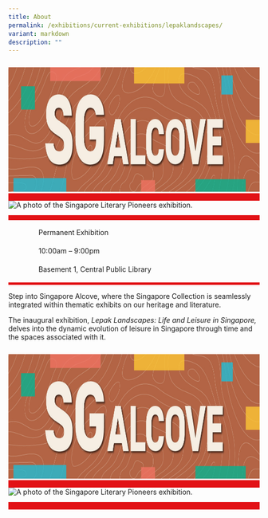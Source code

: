 ```yaml
---
title: About
permalink: /exhibitions/current-exhibitions/lepaklandscapes/
variant: markdown
description: ""
---
```

<section class="section__about">
<div class="container__card">
    <div class="row">
        <div class="col is-full" style="border-bottom: 15px solid #E21216; padding: 12px 0 0 0;">
            <img srcset="/images/event-images/Lepak Landscapes/Sg_Alcove_Banner.jpg 400w, /images/event-images/Lepak Landscapes/Sg_Alcove_Banner.jpg 1000w" sizes="(max-width: 500px) 40vw, 100vw" height="250" width="1000" src="/images/event-images/Lepak Landscapes/Sg_Alcove_Banner.jpg" alt="A title card labelled: Singapore Alcove.">
        </div>
    </div>    
    <div class="row">
        <div class="col is-full" style="padding: 0 0 12px 0;">
            <img srcset="/images/event-images/lpg/singapore-literary-pioneers-main-image_400w.jpg 400w, /images/event-images/lpg/singapore-literary-pioneers-main-image_950w.jpg 950w" sizes="(max-width: 500px) 40vw, 95vw" height="682" width="950" src="/images/event-images/lpg/singapore-literary-pioneers-main-image_400w.jpg" alt="A photo of the Singapore Literary Pioneers exhibition.">
        </div>
    </div>
        <div class="row">
            <div class="col" style="border-top: 10px solid #E21216; border-bottom: 5px solid #E21216;">
                <ul style="list-style: none; margin-left: 0px;">
                    <li style="margin-bottom: 1rem;">
                        <span class="sgds-icon sgds-icon-calendar" style="font-size: 150%; display: inline-block; float: left; vertical-align: middle;"></span>
                        <div style="line-height: 150%; padding-left: 2.3rem;">Permanent Exhibition</div>
                    </li> 
                    <li style="margin-bottom: 1rem;">
                        <span class="sgds-icon sgds-icon-clock" style="font-size: 150%; display: inline-block; float: left; vertical-align: middle;"></span>
                        <div style="line-height: 150%; padding-left: 2.3rem;">10:00am – 9:00pm</div>
                    </li>          
                    <li style="margin-bottom: 1rem;">
                        <span class="sgds-icon sgds-icon-map" style="font-size: 150%; display: inline-block; float: left; vertical-align: middle;"></span>
                        <div style="line-height: 150%; padding-left: 2.3rem;">Basement 1, Central Public Library</div>
                    </li>                    
                </ul>
            </div>
        </div>
</div>
    
<div class="container__description">
    <div class="row">
        <div class="col is-full padding--top--lg">
<p>Step into Singapore Alcove, where the Singapore Collection is seamlessly integrated within thematic exhibits on our heritage and literature.</p><p>The inaugural exhibition, <em>Lepak Landscapes: Life and Leisure in Singapore, </em> delves into the dynamic evolution of leisure in Singapore through time and the spaces associated with it.</p>
        </div>
    </div>
</div>
</section>
<section class="section__about">
<div class="container__card">
    <div class="row">
        <div class="col is-full" style="border-bottom: 15px solid #E21216; padding: 12px 0 0 0;">
            <img srcset="/images/event-images/Lepak Landscapes/Sg_Alcove_Banner.jpg 400w, /images/event-images/Lepak Landscapes/Sg_Alcove_Banner.jpg 1000w" sizes="(max-width: 500px) 40vw, 100vw" height="250" width="1000" src="/images/event-images/Lepak Landscapes/Sg_Alcove_Banner.jpg" alt="A title card labelled: Singapore Alcove.">
        </div>
    </div>    
    <div class="row">
        <div class="col is-full" style="padding: 0 0 12px 0;">
            <img srcset="/images/event-images/lpg/singapore-literary-pioneers-main-image_400w.jpg 400w, /images/event-images/lpg/singapore-literary-pioneers-main-image_950w.jpg 950w" sizes="(max-width: 500px) 40vw, 95vw" height="682" width="950" src="/images/event-images/lpg/singapore-literary-pioneers-main-image_400w.jpg" alt="A photo of the Singapore Literary Pioneers exhibition.">
        </div>
    </div>
        <div class="row">
            <div class="col" style="border-top: 10px solid #E21216; border-bottom: 5px solid #E21216;"></div></div></div></section>